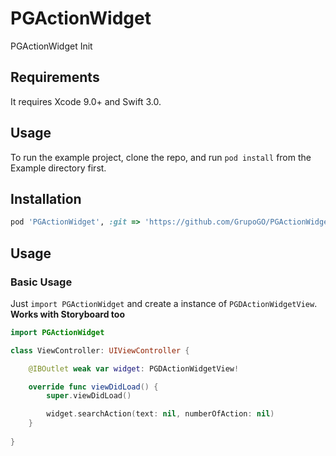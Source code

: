 # PGActionWidget
PGActionWidget Init


## Requirements

It requires Xcode 9.0+ and Swift 3.0.


## Usage

To run the example project, clone the repo, and run `pod install` from the Example directory first.

## Installation

```ruby
pod 'PGActionWidget', :git => 'https://github.com/GrupoGO/PGActionWidget.git'
```

## Usage

### Basic Usage
Just `import PGActionWidget` and create a instance of `PGDActionWidgetView`. **Works with Storyboard too**


```swift
import PGActionWidget

class ViewController: UIViewController {

    @IBOutlet weak var widget: PGDActionWidgetView!

    override func viewDidLoad() {
        super.viewDidLoad()

        widget.searchAction(text: nil, numberOfAction: nil)
    }
    
}
```
